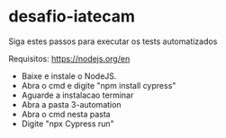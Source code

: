 # desafio-iatecam
 
Siga estes passos para executar os tests automatizados

Requisitos:
https://nodejs.org/en

- Baixe e instale o NodeJS.
- Abra o cmd e digite "npm install cypress"
- Aguarde a instalacao terminar
- Abra a pasta 3-automation
- Abra o cmd nesta pasta
- Digite "npx Cypress run"
